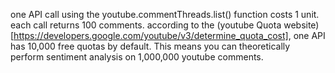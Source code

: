 one API call using the youtube.commentThreads.list() function costs 1 unit. each call returns 100 comments. according to the (youtube Quota website)[https://developers.google.com/youtube/v3/determine_quota_cost], one API has 10,000 free quotas by default. This means you can theoretically perform sentiment analysis on 1,000,000 youtube comments. 
